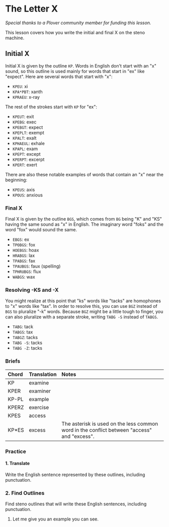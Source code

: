 # The Letter X

_Special thanks to a Plover community member for funding this lesson._

This lesson covers how you write the initial and final X on the steno machine.

## Initial X

Initial X is given by the outline `KP`. Words in English don't start with an "x" sound, so this outline is used mainly for words that start in "ex" like "expect". Here are several words that start with "x":

* `KPEU`: xi
* `KPA*PBT`: xanth
* `KPRAEU`: x-ray

The rest of the strokes start with `KP` for "ex":

* `KPEUT`: exit
* `KPEBG`: exec
* `KPEBGT`: expect
* `KPEPLT`: exempt
* `KPALT`: exalt
* `KPHAEUL`: exhale
* `KPAPL`: exam
* `KPEPT`: except
* `KPERPT`: excerpt
* `KPERT`: exert

There are also these notable examples of words that contain an "x" near the beginning:

* `KPEUS`: axis
* `KPOUS`: anxious

### Final X

Final X is given by the outline `BGS`, which comes from `BG` being "K" and "KS" having the same sound as "x" in English. The imaginary word "foks" and the word "fox" would sound the same.

* `EBGS`: ex
* `TPOBGS`: fox
* `HOEBGS`: hoax
* `HRABGS`: lax
* `TPABGS`: fax
* `TPAUBGS`: faux \(spelling\)
* `TPHRUBGS`: flux
* `WABGS`: wax

### Resolving -KS and -X

You might realize at this point that "ks" words like "tacks" are homophones to "x" words like "tax". In order to resolve this, you can use `BGZ` instead of `BGS` to pluralize "-k" words. Because `BGZ` might be a little tough to finger, you can also pluralize with a separate stroke, writing `TABG -S` instead of `TABGS`.

* `TABG`: tack
* `TABGS`: tax
* `TABGZ`: tacks
* `TABG -S`: tacks
* `TABG -Z`: tacks

### Briefs

| Chord | Translation | Notes |
| :--- | :--- | :--- |
| KP | examine |  |
| KPER | examiner |  |
| KP-PL | example |  |
| KPERZ | exercise |  |
| KPES | access |  |
| KP\*ES | excess | The asterisk is used on the less common word in the conflict between "access" and "excess". |

### Practice

#### 1. Translate

Write the English sentence represented by these outlines, including punctuation.



### 2. Find Outlines

Find steno outlines that will write these English sentences, including punctuation.



1. Let me give you an example you can see.



